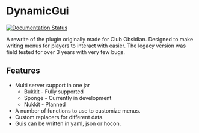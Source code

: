 # DynamicGui

[![Documentation Status](https://readthedocs.org/projects/dynamicguidocs/badge/?version=latest)](https://dynamicguidocs.readthedocs.io/en/latest/?badge=latest)

A rewrite of the plugin originally made for Club Obsidian. 
Designed to make writing menus for players to interact with easier.
The legacy version was field tested for over 3 years with very few bugs.

## Features

* Multi server support in one jar
  * Bukkit - Fully supported
  * Sponge - Currently in development
  * Nukkit - Planned
* A number of functions to use to customize menus.
* Custom replacers for different data.
* Guis can be written in yaml, json or hocon.